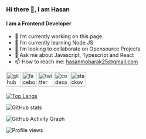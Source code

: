 ### Hi there 👋, I am Hasan

#### I am a Frontend Developer

- 🔭 I’m currently working on this page.
- 🌱 I’m currently learning Node JS
- 👯 I’m looking to collaborate on Opensource Projects
- 💬 Ask me about Javascript, Typescript and React
- 📫 How to reach me: hasanmobarak25@gmail.com

[<img src='https://cdn.jsdelivr.net/npm/simple-icons@3.0.1/icons/github.svg' alt='github' height='40'>](https://github.com/hasanm95) [<img src='https://cdn.jsdelivr.net/npm/simple-icons@3.0.1/icons/facebook.svg' alt='facebook' height='40'>](https://www.facebook.com/hasanm025) [<img src='https://cdn.jsdelivr.net/npm/simple-icons@3.0.1/icons/twitter.svg' alt='twitter' height='40'>](https://twitter.com/hasanm025) [<img src='https://cdn.jsdelivr.net/npm/simple-icons@3.0.1/icons/codesandbox.svg' alt='codesandbox' height='40'>](https://codesandbox.io/u/hasanm95) [<img src='https://cdn.jsdelivr.net/npm/simple-icons@3.0.1/icons/stackoverflow.svg' alt='stackoverflow' height='40'>](https://stackoverflow.com/users/6479863)

[![Top Langs](https://github-readme-stats.vercel.app/api/top-langs/?username=hasanm95)](https://github.com/anuraghazra/github-readme-stats)

![GitHub stats](https://github-readme-stats.vercel.app/api?username=hasanm95&show_icons=true&count_private=true)

![GitHub Activity Graph](https://activity-graph.herokuapp.com/graph?username=hasanm95)

![Profile views](https://gpvc.arturio.dev/hasanm95)
